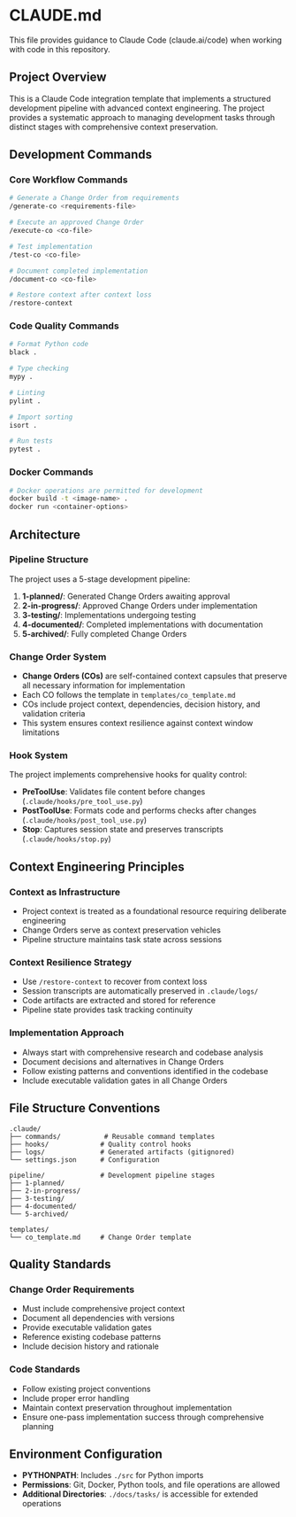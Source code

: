 # CLAUDE.md

This file provides guidance to Claude Code (claude.ai/code) when working with code in this repository.

## Project Overview

This is a Claude Code integration template that implements a structured development pipeline with advanced context engineering. The project provides a systematic approach to managing development tasks through distinct stages with comprehensive context preservation.

## Development Commands

### Core Workflow Commands
```bash
# Generate a Change Order from requirements
/generate-co <requirements-file>

# Execute an approved Change Order
/execute-co <co-file>

# Test implementation
/test-co <co-file>

# Document completed implementation
/document-co <co-file>

# Restore context after context loss
/restore-context
```

### Code Quality Commands
```bash
# Format Python code
black .

# Type checking
mypy .

# Linting
pylint .

# Import sorting
isort .

# Run tests
pytest .
```

### Docker Commands
```bash
# Docker operations are permitted for development
docker build -t <image-name> .
docker run <container-options>
```

## Architecture

### Pipeline Structure
The project uses a 5-stage development pipeline:

1. **1-planned/**: Generated Change Orders awaiting approval
2. **2-in-progress/**: Approved Change Orders under implementation  
3. **3-testing/**: Implementations undergoing testing
4. **4-documented/**: Completed implementations with documentation
5. **5-archived/**: Fully completed Change Orders

### Change Order System
- **Change Orders (COs)** are self-contained context capsules that preserve all necessary information for implementation
- Each CO follows the template in `templates/co_template.md`
- COs include project context, dependencies, decision history, and validation criteria
- This system ensures context resilience against context window limitations

### Hook System
The project implements comprehensive hooks for quality control:

- **PreToolUse**: Validates file content before changes (`.claude/hooks/pre_tool_use.py`)
- **PostToolUse**: Formats code and performs checks after changes (`.claude/hooks/post_tool_use.py`)  
- **Stop**: Captures session state and preserves transcripts (`.claude/hooks/stop.py`)

## Context Engineering Principles

### Context as Infrastructure
- Project context is treated as a foundational resource requiring deliberate engineering
- Change Orders serve as context preservation vehicles
- Pipeline structure maintains task state across sessions

### Context Resilience Strategy
- Use `/restore-context` to recover from context loss
- Session transcripts are automatically preserved in `.claude/logs/`
- Code artifacts are extracted and stored for reference
- Pipeline state provides task tracking continuity

### Implementation Approach
- Always start with comprehensive research and codebase analysis
- Document decisions and alternatives in Change Orders
- Follow existing patterns and conventions identified in the codebase
- Include executable validation gates in all Change Orders

## File Structure Conventions

```
.claude/
├── commands/           # Reusable command templates
├── hooks/             # Quality control hooks  
├── logs/              # Generated artifacts (gitignored)
└── settings.json      # Configuration

pipeline/              # Development pipeline stages
├── 1-planned/
├── 2-in-progress/
├── 3-testing/
├── 4-documented/
└── 5-archived/

templates/
└── co_template.md     # Change Order template
```

## Quality Standards

### Change Order Requirements
- Must include comprehensive project context
- Document all dependencies with versions
- Provide executable validation gates
- Reference existing codebase patterns
- Include decision history and rationale

### Code Standards
- Follow existing project conventions
- Include proper error handling
- Maintain context preservation throughout implementation
- Ensure one-pass implementation success through comprehensive planning

## Environment Configuration

- **PYTHONPATH**: Includes `./src` for Python imports
- **Permissions**: Git, Docker, Python tools, and file operations are allowed
- **Additional Directories**: `./docs/tasks/` is accessible for extended operations